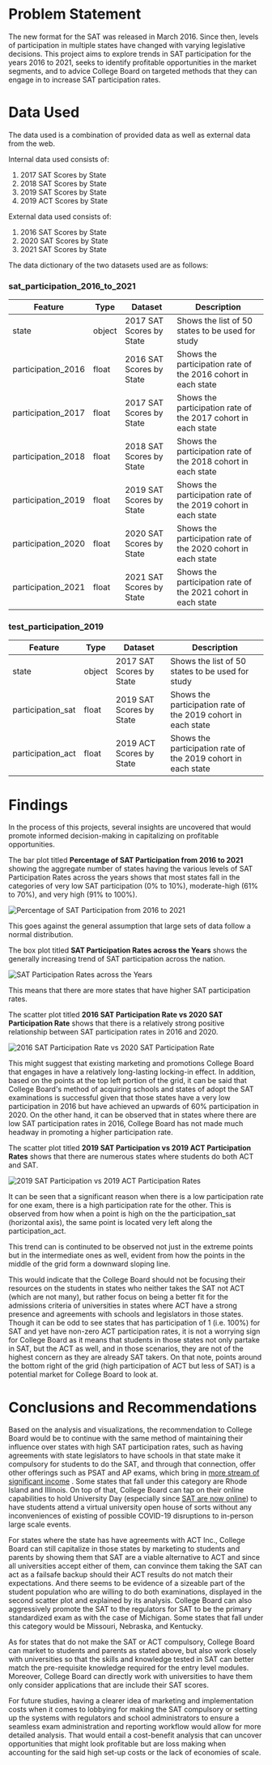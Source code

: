 # Problem Statement
The new format for the SAT was released in March 2016. Since then, levels of participation in multiple states have changed with varying legislative decisions. This project aims to explore trends in SAT participation for the years 2016 to 2021, seeks to identify profitable opportunities in the market segments, and to advice College Board on targeted methods that they can engage in to increase SAT participation rates.

# Data Used
The data used is a combination of provided data as well as external data from the web. 

Internal data used consists of:
1. 2017 SAT Scores by State
2. 2018 SAT Scores by State
3. 2019 SAT Scores by State
4. 2019 ACT Scores by State

External data used consists of:
 1. 2016 SAT Scores by State
 2. 2020 SAT Scores by State
 3. 2021 SAT Scores by State

The data dictionary of the two datasets used are as follows:
### sat_participation_2016_to_2021
|Feature|Type|Dataset|Description|
|---|---|---|---|
|state|object|2017 SAT Scores by State|Shows the list of 50 states to be used for study|
|participation_2016|float|2016 SAT Scores by State|Shows the participation rate of the 2016 cohort in each state|
|participation_2017|float|2017 SAT Scores by State|Shows the participation rate of the 2017 cohort in each state|
|participation_2018|float|2018 SAT Scores by State|Shows the participation rate of the 2018 cohort in each state|
|participation_2019|float|2019 SAT Scores by State|Shows the participation rate of the 2019 cohort in each state|
|participation_2020|float|2020 SAT Scores by State|Shows the participation rate of the 2020 cohort in each state|
|participation_2021|float|2021 SAT Scores by State|Shows the participation rate of the 2021 cohort in each state|

### test_participation_2019
|Feature|Type|Dataset|Description|
|---|---|---|---|
|state|object|2017 SAT Scores by State|Shows the list of 50 states to be used for study|
|participation_sat|float|2019 SAT Scores by State|Shows the participation rate of the 2019 cohort in each state|
|participation_act|float|2019 ACT Scores by State|Shows the participation rate of the 2019 cohort in each state|

# Findings
In the process of this projects, several insights are uncovered that would promote informed decision-making in capitalizing on profitable opportunities.

The bar plot titled **Percentage of SAT Participation from 2016 to 2021** showing the aggregate number of states having the various levels of SAT Participation Rates across the years shows that most states fall in the categories of very low SAT participation (0% to 10%), moderate-high (61% to 70%), and very high (91% to 100%).

![Percentage of SAT Participation from 2016 to 2021](data/pic1.JPG)

This goes against the general assumption that large sets of data follow a normal distribution.

The box plot titled **SAT Participation Rates across the Years** shows the generally increasing trend of SAT participation across the nation.

![SAT Participation Rates across the Years](data/pic2.JPG)

This means that there are more states that have higher SAT participation rates.

The scatter plot titled **2016 SAT Participation Rate vs 2020 SAT Participation Rate** shows that there is a relatively strong positive relationship between SAT participation rates in 2016 and 2020.

![2016 SAT Participation Rate vs 2020 SAT Participation Rate](data/pic3.JPG)

This might suggest that existing marketing and promotions College Board that engages in have a relatively long-lasting locking-in effect. In addition, based on the points at the top left portion of the grid, it can be said that College Board's method of acquiring schools and states of adopt the SAT examinations is successful given that those states have a very low participation in 2016 but have achieved an upwards of 60% participation in 2020. On the other hand, it can be observed that in states where there are low SAT participation rates in 2016, College Board has not made much headway in promoting a higher participation rate.

The scatter plot titled **2019 SAT Participation vs 2019 ACT Participation Rates** shows that there are numerous states where students do both ACT and SAT.

![2019 SAT Participation vs 2019 ACT Participation Rates](data/pic4.JPG)

It can be seen that a significant reason when there is a low participation rate for one exam, there is a high participation rate for the other. This is observed from how when a point is high on the the participation_sat (horizontal axis), the same point is located very left along the participation_act.

This trend can is continuted to be observed not just in the extreme points but in the intermediate ones as well, evident from how the points in the middle of the grid form a downward sloping line.

This would indicate that the College Board should not be focusing their resources on the students in states who neither takes the SAT not ACT (which are not many), but rather focus on being a better fit for the admissions criteria of universities in states where ACT have a strong presence and agreements with schools and legislators in those states.
Though it can be odd to see states that has participation of 1 (i.e. 100%) for SAT and yet have non-zero ACT participation rates, it is not a worrying sign for College Board as it means that students in those states not only partake in SAT, but the ACT as well, and in those scenarios, they are not of the highest concern as they are already SAT takers. On that note, points around the bottom right of the grid (high participation of ACT but less of SAT) is a potential market for College Board to look at.

# Conclusions and Recommendations
Based on the analysis and visualizations, the recommendation to College Board would be to continue with the same method of maintaining their influence over states with high SAT participation rates, such as having agreements with state legislators to have schools in that state make it compulsory for students to do the SAT, and through that connection, offer other offerings such as PSAT and AP exams, which bring in [more stream of significant income](https://www.forbes.com/sites/susanadams/2020/09/30/the-forbes-investigation-how-the-sat-failed-america/?sh=28075db353b5) . Some states that fall under this category are Rhode Island and Illinois. On top of that, College Board can tap on their online capabilities to hold University Day (especially since [SAT are now online](https://www.cnbc.com/2022/01/25/the-sat-will-go-fully-onlineand-take-just-two-hours.html)) to have students attend a virtual university open house of sorts without any inconveniences of existing of possible COVID-19 disruptions to in-person large scale events.

For states where the state has have agreements with ACT Inc., College Board can still capitalize in those states by marketing to students and parents by showing them that SAT are a viable alternative to ACT and since all universities accept either of them, can convince them taking the SAT can act as a failsafe backup should their ACT results do not match their expectations. And there seems to be evidence of a sizeable part of the student population who are willing to do both examinations, displayed in the second scatter plot and explained by its analysis. College Board can also aggressively promote the SAT to the regulators for SAT to be the primary standardized exam as with the case of Michigan. Some states that fall under this category would be Missouri, Nebraska, and Kentucky.

As for states that do not make the SAT or ACT compulsory, College Board can market to students and parents as stated above, but also work closely with universities so that the skills and knowledge tested in SAT can better match the pre-requisite knowledge required for the entry level modules. Moreover, College Board can directly work with universities to have them only consider applications that are include their SAT scores.

For future studies, having a clearer idea of marketing and implementation costs when it comes to lobbying for making the SAT compulsory or setting up the systems with regulators and school administrators to ensure a seamless exam administration and reporting workflow would allow for more detailed analysis. That would entail a cost-benefit analysis that can uncover opportunities that might look profitable but are loss making when accounting for the said high set-up costs or the lack of economies of scale.
